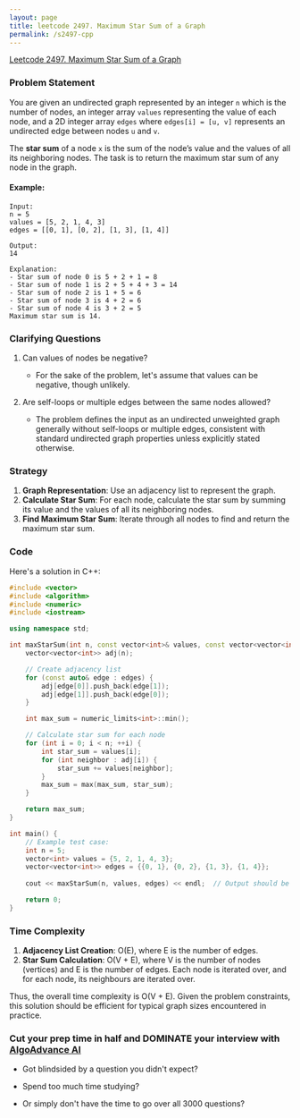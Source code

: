 ```yaml
---
layout: page
title: leetcode 2497. Maximum Star Sum of a Graph
permalink: /s2497-cpp
---
```

[Leetcode 2497. Maximum Star Sum of a Graph](https://algoadvance.github.io/algoadvance/l2497)
### Problem Statement

You are given an undirected graph represented by an integer `n` which is the number of nodes, an integer array `values` representing the value of each node, and a 2D integer array `edges` where `edges[i] = [u, v]` represents an undirected edge between nodes `u` and `v`.

The **star sum** of a node `x` is the sum of the node’s value and the values of all its neighboring nodes. The task is to return the maximum star sum of any node in the graph.

#### Example:
```
Input:
n = 5
values = [5, 2, 1, 4, 3]
edges = [[0, 1], [0, 2], [1, 3], [1, 4]]

Output:
14

Explanation:
- Star sum of node 0 is 5 + 2 + 1 = 8
- Star sum of node 1 is 2 + 5 + 4 + 3 = 14
- Star sum of node 2 is 1 + 5 = 6
- Star sum of node 3 is 4 + 2 = 6
- Star sum of node 4 is 3 + 2 = 5
Maximum star sum is 14.
```

### Clarifying Questions

1. Can values of nodes be negative?
   - For the sake of the problem, let's assume that values can be negative, though unlikely.
   
2. Are self-loops or multiple edges between the same nodes allowed?
   - The problem defines the input as an undirected unweighted graph generally without self-loops or multiple edges, consistent with standard undirected graph properties unless explicitly stated otherwise.

### Strategy

1. **Graph Representation**: Use an adjacency list to represent the graph.
2. **Calculate Star Sum**: For each node, calculate the star sum by summing its value and the values of all its neighboring nodes.
3. **Find Maximum Star Sum**: Iterate through all nodes to find and return the maximum star sum.

### Code

Here's a solution in C++:

```cpp
#include <vector>
#include <algorithm>
#include <numeric>
#include <iostream>

using namespace std;

int maxStarSum(int n, const vector<int>& values, const vector<vector<int>>& edges) {
    vector<vector<int>> adj(n);

    // Create adjacency list
    for (const auto& edge : edges) {
        adj[edge[0]].push_back(edge[1]);
        adj[edge[1]].push_back(edge[0]);
    }

    int max_sum = numeric_limits<int>::min();

    // Calculate star sum for each node
    for (int i = 0; i < n; ++i) {
        int star_sum = values[i];
        for (int neighbor : adj[i]) {
            star_sum += values[neighbor];
        }
        max_sum = max(max_sum, star_sum);
    }

    return max_sum;
}

int main() {
    // Example test case:
    int n = 5;
    vector<int> values = {5, 2, 1, 4, 3};
    vector<vector<int>> edges = {{0, 1}, {0, 2}, {1, 3}, {1, 4}};
    
    cout << maxStarSum(n, values, edges) << endl;  // Output should be 14

    return 0;
}
```

### Time Complexity

1. **Adjacency List Creation**: O(E), where E is the number of edges.
2. **Star Sum Calculation**: O(V + E), where V is the number of nodes (vertices) and E is the number of edges. Each node is iterated over, and for each node, its neighbours are iterated over.
   
Thus, the overall time complexity is O(V + E). Given the problem constraints, this solution should be efficient for typical graph sizes encountered in practice.


### Cut your prep time in half and DOMINATE your interview with [AlgoAdvance AI](https://algoAdvance.com)

- Got blindsided by a question you didn't expect?

- Spend too much time studying?

- Or simply don't have the time to go over all 3000 questions?

